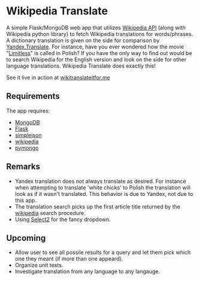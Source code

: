 Wikipedia Translate
===================
A simple Flask/MongoDB web app that utilizes [Wikipedia API](http://www.mediawiki.org/wiki/API:Main_page) (along with Wikipedia python library)
to fetch Wikipedia translations for words/phrases. A dictionary translation is given on the
side for comparison by [Yandex.Translate](http://translate.yandex.com/). For instance, have you ever wondered how the movie 
"[Limitless](http://en.wikipedia.org/wiki/Limitless)" is called in Polish?
If you have the only way to find out would be to search Wikipedia for the English version and look
on the side for other language translations. Wikipedia Translate does exactly this!

See it live in action at [wikitranslateitfor.me](http://wikitranslateitfor.me/)

## Requirements ##
The app requires:
- [MongoDB](http://docs.mongodb.org/manual/tutorial/install-mongodb-on-ubuntu/)
- [Flask](http://flask.pocoo.org/)
- [simplejson](https://pypi.python.org/pypi/simplejson/)
- [wikipedia](https://pypi.python.org/pypi/wikipedia/) 
- [pymongo](https://pypi.python.org/pypi/pymongo/)

## Remarks ##
- Yandex translation does not always translate as desired. For instance when attempting
to translate 'white chicks' to Polish the translation will look as if it wasn't translated. This behavior
is due to Yandex, not due to this app.
- The translation search picks up the first article title returned by the [wikipedia](https://pypi.python.org/pypi/wikipedia/)
search procedure. 
- Using [Select2](http://ivaynberg.github.io/select2/) for the fancy dropdown.

## Upcoming ##
- Allow user to see all possile results for a query and let them pick which one they meant (if more than one appeard).
- Organize unit tests.
- Investigate translation from any language to any langauge.
